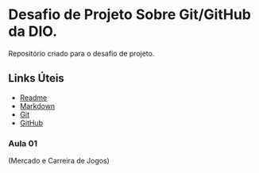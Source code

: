 # Desafio de Projeto Sobre Git/GitHub da DIO.
 Repositório criado para o desafio de projeto.

## Links Úteis
- [Readme](readme.so/pt/editor)
- [Markdown](markdownguide.offshoot.io/basic-syntax)
- [Git](git-scm.com/doc)
- [GitHub](docs.gitgub.com)

### Aula 01
(Mercado e Carreira de Jogos)
